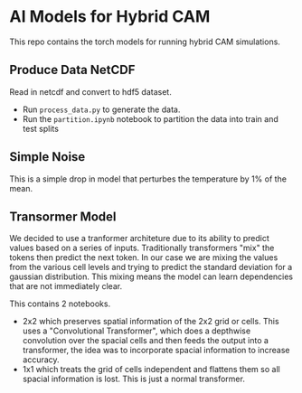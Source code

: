 # AI Models for Hybrid CAM 
This repo contains the torch models for running hybrid CAM simulations. 

## Produce Data NetCDF
Read in netcdf and convert to hdf5 dataset. 
-  Run `process_data.py` to generate the data. 
-  Run the `partition.ipynb` notebook to partition the data into train and test splits

## Simple Noise
This is a simple drop in model that perturbes the temperature by 1\% of the mean.

## Transormer Model
We decided to use a tranformer architeture due to its ability to predict values based on a series of inputs. Traditionally transformers "mix" the tokens then predict the next token. In our case we are mixing the values from the various cell levels and trying to predict the standard deviation for a gaussian distribution. This mixing means the model can learn dependencies that are not immediately clear.

This contains 2 notebooks.  
- 2x2 which preserves spatial information of the 2x2 grid or cells. This uses a "Convolutional Transformer", which does a depthwise convolution over the spacial cells and then feeds the output into a transformer, the idea was to incorporate spacial information to increase accuracy. 
- 1x1 which treats the grid of cells independent and flattens them so all spacial information is lost. This is just a normal transformer. 
